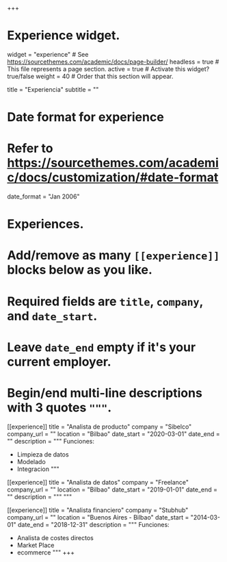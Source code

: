 +++
# Experience widget.
widget = "experience"  # See https://sourcethemes.com/academic/docs/page-builder/
headless = true  # This file represents a page section.
active = true  # Activate this widget? true/false
weight = 40  # Order that this section will appear.

title = "Experiencia"
subtitle = ""

# Date format for experience
#   Refer to https://sourcethemes.com/academic/docs/customization/#date-format
date_format = "Jan 2006"

# Experiences.
#   Add/remove as many `[[experience]]` blocks below as you like.
#   Required fields are `title`, `company`, and `date_start`.
#   Leave `date_end` empty if it's your current employer.
#   Begin/end multi-line descriptions with 3 quotes `"""`.
[[experience]]
  title = "Analista de producto"
  company = "Sibelco"
  company_url = ""
  location = "Bilbao"
  date_start = "2020-03-01"
  date_end = ""
  description = """
  Funciones:

  * Limpieza de datos
  * Modelado
  * Integracion
  """

[[experience]]
  title = "Analista de datos"
  company = "Freelance"
  company_url = ""
  location = "Bilbao"
  date_start = "2019-01-01"
  date_end = ""
  description = """
  """

[[experience]]
  title = "Analista financiero"
  company = "Stubhub"
  company_url = ""
  location = "Buenos Aires - Bilbao"
  date_start = "2014-03-01"
  date_end = "2018-12-31"
  description = """
  Funciones:

  * Analista de costes directos
  * Market Place
  * ecommerce
  """
+++
